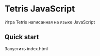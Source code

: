 # Tetris JavaScript

Игра Tetris написанная на языке JavaScript


## Quick start

Запустить index.html
